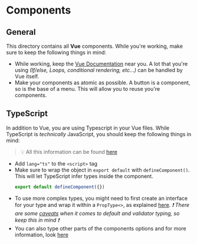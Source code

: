 # Components
## General
This directory contains all **Vue** components. While you're working, make sure to keep the following things in mind:
- While working, keep the [Vue Documentation](https://vuejs.org/guide/introduction.html) near you. A lot that you're using *(If/else, Loops, conditional rendering, etc...)* can be handled by Vue itself.
- Make your components as atomic as possible. A button is a component, so is the base of a menu. This will allow you to reuse you're components.

## TypeScript
In addition to Vue, you are using Typescript in your Vue files. While TypeScript is *technically* JavaScript, you should keep the following things in mind:

> 💡 All this information can be found [here](https://vuejs.org/guide/typescript/overview.html#general-usage-notes)

- Add `lang="ts"` to the `<script>` tag
- Make sure to wrap the object in `export default` with `defineComponent()`. This will let TypeScript infer types inside the component.
  ```js
  export default defineComponent({})
  ```
- To use more complex types, you might need to first create an interface for your type and wrap it within a `PropType<>`, as explained [here](https://vuejs.org/guide/typescript/options-api.html#typing-component-props). *❗ There are some [caveats](https://vuejs.org/guide/typescript/options-api.html#caveats) when it comes to default and validator typing, so keep this in mind ❗*
- You can also type other parts of the components options and for more information, look [here](https://vuejs.org/guide/typescript/options-api.html#typing-event-handlers)
